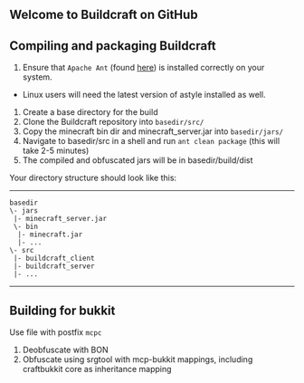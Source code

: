 ## Welcome to Buildcraft on GitHub

## Compiling and packaging Buildcraft
1. Ensure that `Apache Ant` (found [here](http://ant.apache.org/)) is installed correctly on your system.
 * Linux users will need the latest version of astyle installed as well.
1. Create a base directory for the build
1. Clone the Buildcraft repository into `basedir/src/`
1. Copy the minecraft bin dir and minecraft_server.jar into `basedir/jars/`
1. Navigate to basedir/src in a shell and run `ant clean package` (this will take 2-5 minutes)
1. The compiled and obfuscated jars will be in basedir/build/dist

Your directory structure should look like this:
***

    basedir
    \- jars
     |- minecraft_server.jar
     \- bin
      |- minecraft.jar
      |- ...
    \- src
     |- buildcraft_client
     |- buildcraft_server
     |- ...

***

## Building for bukkit
Use file with postfix `mcpc`
1. Deobfuscate with BON
2. Obfuscate using srgtool with mcp-bukkit mappings, including craftbukkit core as inheritance mapping